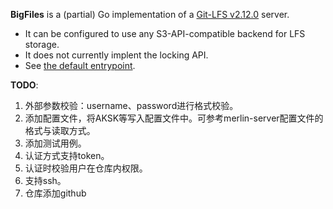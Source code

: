 **BigFiles** is a (partial) Go implementation of a [Git-LFS
v2.12.0](https://github.com/git-lfs/git-lfs/tree/v2.12.0/docs/api) server.

- It can be configured to use any S3-API-compatible backend for LFS storage.
- It does not currently implent the locking API.
- See [the default entrypoint](BigFiles/main.go).


**TODO**:

1. 外部参数校验：username、password进行格式校验。
2. 添加配置文件，将AKSK等写入配置文件中。可参考merlin-server配置文件的格式与读取方式。
3. 添加测试用例。
4. 认证方式支持token。
5. 认证时校验用户在仓库内权限。
6. 支持ssh。
7. 仓库添加github 
